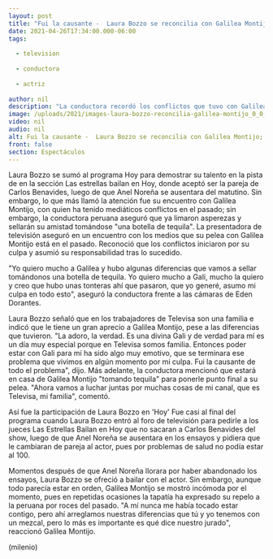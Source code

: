 ```yaml
---
layout: post
title: "Fui la causante -  Laura Bozzo se reconcilia con Galilea Montijo; admite que pelea fue su culpa"
date: 2021-04-26T17:34:00.000-06:00
tags:
  
  - television
  
  - conductora
  
  - actriz
  
author: nil
description: "La conductora recordó los conflictos que tuvo con Galilea Montijo; señaló que sellarán su amistad tomando una botella de tequila. "
image: /uploads/2021/images-laura-bozzo-reconcilia-galilea-montijo_0_0_1200_747.jpg
video: nil
audio: nil
alt: Fui la causante -  Laura Bozzo se reconcilia con Galilea Montijo; admite que pelea fue su culpa
front: false
section: Espectáculos
---
```


Laura Bozzo se sumó al programa Hoy para demostrar su talento en la pista de en la sección Las estrellas bailan en Hoy, donde aceptó ser la pareja de Carlos Benavides, luego de que Anel Noreña se ausentara del matutino. Sin embargo, lo que más llamó la atención fue su encuentro con Galilea Montijo, con quien ha tenido mediáticos conflictos en el pasado; sin embargo, la conductora peruana aseguró que ya limaron asperezas y sellarán su amistad tomándose "una botella de tequila". La presentadora de televisión aseguró en un encuentro con los medios que su pelea con Galilea Montijo está en el pasado. Reconoció que los conflictos iniciaron por su culpa y asumió su responsabilidad tras lo sucedido.  

"Yo quiero mucho a Galilea y hubo algunas diferencias que vamos a sellar tomándonos una botella de tequila. Yo quiero mucho a Gali, mucho la quiero y creo que hubo unas tonteras ahí que pasaron, que yo generé, asumo mi culpa en todo esto", aseguró la conductora frente a las cámaras de Eden Dorantes.  

Laura Bozzo señaló que en los trabajadores de Televisa son una familia e indicó que le tiene un gran aprecio a Galilea Montijo, pese a las diferencias que tuvieron.  "La adoro, la verdad. Es una divina Gali y de verdad para mí es un día muy especial porque en Televisa somos familia. Entonces poder estar con Gali para mí ha sido algo muy emotivo, que se terminara ese problema que vivimos en algún momento por mi culpa. Fui la causante de todo el problema", dijo.
Más adelante, la conductora mencionó que estará en casa de Galilea Montijo "tomando tequila" para ponerle punto final a su pelea. "Ahora vamos a luchar juntas por muchas cosas de mi canal, que es Televisa, mi familia", comentó.  

Así fue la participación de Laura Bozzo en 'Hoy' Fue casi al final del programa cuando Laura Bozzo entró al foro de televisión para pedirle a los jueces Las Estrellas Bailan en Hoy que no sacaran a Carlos Benavides del show, luego de que Anel Noreña se ausentara en los ensayos y pidiera que le cambiaran de pareja al actor, pues por problemas de salud no podía estar al 100.

Momentos después de que Anel Noreña llorara por haber abandonado los ensayos, Laura Bozzo se ofreció a bailar con el actor. Sin embargo, aunque todo parecía estar en orden, Galilea Montijo se mostró incómoda por el momento, pues en repetidas ocasiones la tapatía ha expresado su repelo a la peruana por roces del pasado.  "A mí nunca me había tocado estar contigo, pero ahí arreglamos nuestras diferencias que tú y yo tenemos con un mezcal, pero lo más es importante es qué dice nuestro jurado", reaccionó Galilea Montijo.  

(milenio)